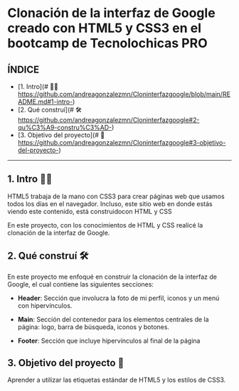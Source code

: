 # Clonación de la interfaz de Google creado con HTML5 y CSS3 en el bootcamp de Tecnolochicas PRO 

## ÍNDICE

* [1. Intro](# 👩‍💻 https://github.com/andreagonzalezmn/Cloninterfazgoogle/blob/main/README.md#1-intro-)
* [2. Qué construí](# 🛠 https://github.com/andreagonzalezmn/Cloninterfazgoogle#2-qu%C3%A9-constru%C3%AD-)
* [3. Objetivo del proyecto](# 🎯 https://github.com/andreagonzalezmn/Cloninterfazgoogle#3-objetivo-del-proyecto-)

****

## 1. Intro 👩‍💻
HTML5 trabaja de la mano con CSS3 para crear páginas web que usamos todos los días en el navegador. Incluso, este sitio web en donde estás viendo este contenido, está construidocon HTML y CSS 

En este proyecto, con los conocimientos de HTML y CSS realicé la clonación de la interfaz de Google.

## 2. Qué construí 🛠
En este proyecto me enfoqué en construir la clonación de la interfaz de Google, el cual contiene las siguientes secciones:

* **Header**: Sección que involucra la foto de mi perfil, iconos y un menú con hipervínculos.

* **Main**: Sección del contenedor para los elementos centrales de la página: logo, barra de búsqueda, iconos y botones.

* **Footer**: Sección que incluye hipervínculos al final de la página

## 3. Objetivo del proyecto 🎯
Aprender a utilizar las etiquetas estándar de HTML5 y los estilos de CSS3.
